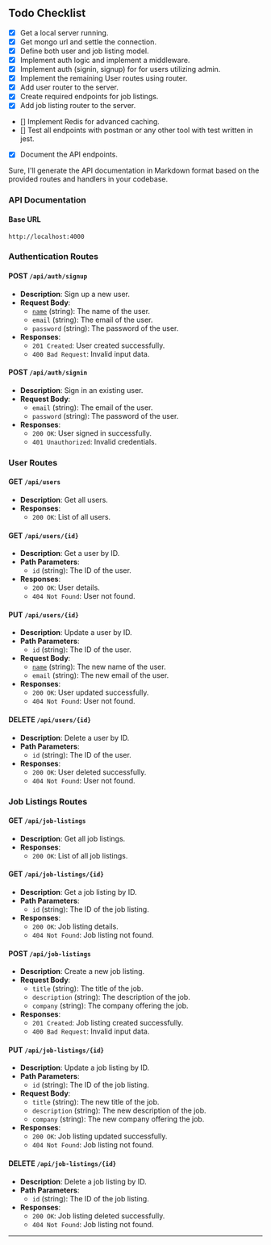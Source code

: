 ## Todo Checklist

- [x] Get a local server running.
- [x] Get mongo url and settle the connection.
- [x] Define both user and job listing model.
- [x] Implement auth logic and implement a middleware.
- [x] Implement auth (signin, signup) for for users utilizing admin.
- [x] Implement the remaining User routes using router.
- [x] Add user router to the server.
- [x] Create required endpoints for job listings.
- [x] Add job listing router to the server.
- [] Implement Redis for advanced caching.
- [] Test all endpoints with postman or any other tool with test written in jest.

- [x] Document the API endpoints.

Sure, I'll generate the API documentation in Markdown format based on the provided routes and handlers in your codebase.

### API Documentation

#### Base URL

```
http://localhost:4000
```

### Authentication Routes

#### POST `/api/auth/signup`

- **Description**: Sign up a new user.
- **Request Body**:
  - [`name`](command:_github.copilot.openSymbolFromReferences?%5B%22%22%2C%5B%7B%22uri%22%3A%7B%22scheme%22%3A%22file%22%2C%22authority%22%3A%22%22%2C%22path%22%3A%22%2Fc%3A%2FUsers%2FAtharva%2FOneDrive%2FDesktop%2Fassignments%2FREADME.md%22%2C%22query%22%3A%22%22%2C%22fragment%22%3A%22%22%7D%2C%22pos%22%3A%7B%22line%22%3A21%2C%22character%22%3A0%7D%7D%5D%2C%22250f4f79-6cdb-45e8-9519-032e0265dda8%22%5D "Go to definition") (string): The name of the user.
  - `email` (string): The email of the user.
  - `password` (string): The password of the user.
- **Responses**:
  - `201 Created`: User created successfully.
  - `400 Bad Request`: Invalid input data.

#### POST `/api/auth/signin`

- **Description**: Sign in an existing user.
- **Request Body**:
  - `email` (string): The email of the user.
  - `password` (string): The password of the user.
- **Responses**:
  - `200 OK`: User signed in successfully.
  - `401 Unauthorized`: Invalid credentials.

### User Routes

#### GET `/api/users`

- **Description**: Get all users.
- **Responses**:
  - `200 OK`: List of all users.

#### GET `/api/users/{id}`

- **Description**: Get a user by ID.
- **Path Parameters**:
  - `id` (string): The ID of the user.
- **Responses**:
  - `200 OK`: User details.
  - `404 Not Found`: User not found.

#### PUT `/api/users/{id}`

- **Description**: Update a user by ID.
- **Path Parameters**:
  - `id` (string): The ID of the user.
- **Request Body**:
  - [`name`](command:_github.copilot.openSymbolFromReferences?%5B%22%22%2C%5B%7B%22uri%22%3A%7B%22scheme%22%3A%22file%22%2C%22authority%22%3A%22%22%2C%22path%22%3A%22%2Fc%3A%2FUsers%2FAtharva%2FOneDrive%2FDesktop%2Fassignments%2FREADME.md%22%2C%22query%22%3A%22%22%2C%22fragment%22%3A%22%22%7D%2C%22pos%22%3A%7B%22line%22%3A21%2C%22character%22%3A0%7D%7D%5D%2C%22250f4f79-6cdb-45e8-9519-032e0265dda8%22%5D "Go to definition") (string): The new name of the user.
  - `email` (string): The new email of the user.
- **Responses**:
  - `200 OK`: User updated successfully.
  - `404 Not Found`: User not found.

#### DELETE `/api/users/{id}`

- **Description**: Delete a user by ID.
- **Path Parameters**:
  - `id` (string): The ID of the user.
- **Responses**:
  - `200 OK`: User deleted successfully.
  - `404 Not Found`: User not found.

### Job Listings Routes

#### GET `/api/job-listings`

- **Description**: Get all job listings.
- **Responses**:
  - `200 OK`: List of all job listings.

#### GET `/api/job-listings/{id}`

- **Description**: Get a job listing by ID.
- **Path Parameters**:
  - `id` (string): The ID of the job listing.
- **Responses**:
  - `200 OK`: Job listing details.
  - `404 Not Found`: Job listing not found.

#### POST `/api/job-listings`

- **Description**: Create a new job listing.
- **Request Body**:
  - `title` (string): The title of the job.
  - `description` (string): The description of the job.
  - `company` (string): The company offering the job.
- **Responses**:
  - `201 Created`: Job listing created successfully.
  - `400 Bad Request`: Invalid input data.

#### PUT `/api/job-listings/{id}`

- **Description**: Update a job listing by ID.
- **Path Parameters**:
  - `id` (string): The ID of the job listing.
- **Request Body**:
  - `title` (string): The new title of the job.
  - `description` (string): The new description of the job.
  - `company` (string): The new company offering the job.
- **Responses**:
  - `200 OK`: Job listing updated successfully.
  - `404 Not Found`: Job listing not found.

#### DELETE `/api/job-listings/{id}`

- **Description**: Delete a job listing by ID.
- **Path Parameters**:
  - `id` (string): The ID of the job listing.
- **Responses**:
  - `200 OK`: Job listing deleted successfully.
  - `404 Not Found`: Job listing not found.

---
